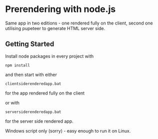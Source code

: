 # Prerendering with node.js
Same app in two editions - one rendered fully on the client, second one utilising pupeteer to generate HTML server side.

## Getting Started

Install node packages in every project with 

```
npm install
```

and then start with either

```
clientsiderenderedapp.bat
```

for the app rendered fully on the client

or with 

```
serversiderenderedapp.bat
```
for the server side rendered app.

Windows script only (sorry) - easy enough to run it on Linux.




